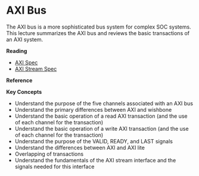 
# AXI Bus

The AXI bus is a more sophisticated bus system for complex SOC systems.
This lecture summarizes the AXI bus and reviews the basic transactions of an AXI system.

**Reading**

  * [AXI Spec](http://www.gstitt.ece.ufl.edu/courses/fall15/eel4720_5721/labs/refs/AXI4_specification.pdf)
  * [AXI Stream Spec](https://zipcpu.com/doc/axi-stream.pdf)

**Reference**

**Key Concepts**

  * Understand the purpose of the five channels associated with an AXI bus
  * Understand the primary differences between AXI and wishbone
  * Understand the basic operation of a read AXI transaction (and the use of each channel for the transaction)
  * Understand the basic operation of a write AXI transaction (and the use of each channel for the transaction)
  * Understand the purpose of the VALID, READY, and LAST signals
  * Understand the differences between AXI and AXI lite
  * Overlapping of transactions
  * Understand the fundamentals of the AXI stream interface and the signals needed for this interface

